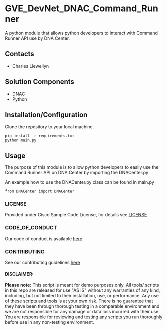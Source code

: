 # GVE_DevNet_DNAC_Command_Runner
A python module that allows python developers to interact with Command Runner API use by DNA Center. 




## Contacts
* Charles Llewellyn

## Solution Components
* DNAC
*  Python

## Installation/Configuration

Clone the repository to your local machine.  


```
pip install -r requirements.txt
python main.py

```


## Usage

The purpose of this module is to allow python developers to easily use the Command Runner API on DNA Center by importing the
DNACenter.py

An example how to use the DNACenter.py class can be found in main.py


    
    from DNACenter import DNACenter
    



### LICENSE

Provided under Cisco Sample Code License, for details see [LICENSE](LICENSE.md)

### CODE_OF_CONDUCT

Our code of conduct is available [here](CODE_OF_CONDUCT.md)

### CONTRIBUTING

See our contributing guidelines [here](CONTRIBUTING.md)

#### DISCLAIMER:
<b>Please note:</b> This script is meant for demo purposes only. All tools/ scripts in this repo are released for use "AS IS" without any warranties of any kind, including, but not limited to their installation, use, or performance. Any use of these scripts and tools is at your own risk. There is no guarantee that they have been through thorough testing in a comparable environment and we are not responsible for any damage or data loss incurred with their use.
You are responsible for reviewing and testing any scripts you run thoroughly before use in any non-testing environment.

